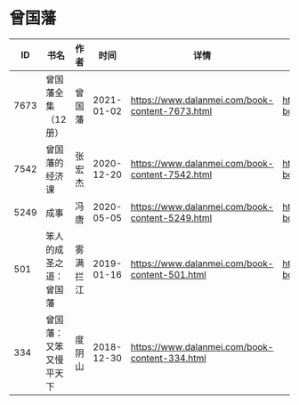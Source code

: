 # 曾国藩

| ID | 书名 | 作者 | 时间 | 详情 | 下载页面 | EPUB下载链接 | MOBI下载链接 | AZW3下载链接 |
| --- | --- | --- | --- | --- | --- | --- | --- | --- |
| 7673 | 曾国藩全集（12册） | 曾国藩 | 2021-01-02 | https://www.dalanmei.com/book-content-7673.html | https://www.dalanmei.com/download-book-7673.html | http://ct.dalanmei.com/f/31084289-571648780-e9f252 | http://ct.dalanmei.com/f/31084289-572120216-d5fdbb | http://ct.dalanmei.com/f/31084289-572180487-e20cb4 |
| 7542 | 曾国藩的经济课 | 张宏杰 | 2020-12-20 | https://www.dalanmei.com/book-content-7542.html | https://www.dalanmei.com/download-book-7542.html | http://ct.dalanmei.com/f/31084289-571638471-7e8995 | http://ct.dalanmei.com/f/31084289-572120998-992cf3 | http://ct.dalanmei.com/f/31084289-572182498-3160ef |
| 5249 | 成事 | 冯唐 | 2020-05-05 | https://www.dalanmei.com/book-content-5249.html | https://www.dalanmei.com/download-book-5249.html | http://ct.dalanmei.com/f/31084289-571512248-83eed9 | http://ct.dalanmei.com/f/31084289-571776589-c13584 | http://ct.dalanmei.com/f/31084289-571922267-e34466 |
| 501 | 笨人的成圣之道：曾国藩 | 雾满拦江 | 2019-01-16 | https://www.dalanmei.com/book-content-501.html | https://www.dalanmei.com/download-book-501.html | http://ct.dalanmei.com/f/31084289-571453912-531eda | http://ct.dalanmei.com/f/31084289-571787469-22e37b | http://ct.dalanmei.com/f/31084289-571887479-0844c0 |
| 334 | 曾国藩：又笨又慢平天下 | 度阴山 | 2018-12-30 | https://www.dalanmei.com/book-content-334.html |  |  |  |  |

